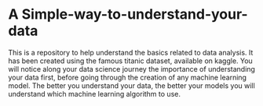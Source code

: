 # A Simple-way-to-understand-your-data   

This is a repository to help understand the basics related to data analysis. It has been created using the famous 
titanic dataset, available on kaggle. 
You will notice along your data science journey the importance of understanding your data first, before going through
the creation of any machine learning model. The better you understand your data, the better your models you will understand 
which machine learning algorithm to use.  

